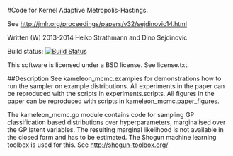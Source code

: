 #Code for Kernel Adaptive Metropolis-Hastings.

See http://jmlr.org/proceedings/papers/v32/sejdinovic14.html

Written (W) 2013-2014 Heiko Strathmann and Dino Sejdinovic

Build status:
[![Build Status](https://travis-ci.org/karlnapf/kameleon-mcmc.png)](https://travis-ci.org/karlnapf/kameleon-mcmc)

This software is licensed under a BSD license. See license.txt.

##Description
See kameleon_mcmc.examples for demonstrations how to run the sampler on example distributions.
All experiments in the paper can be reproduced with the scripts in experiments.scripts.
All figures in the paper can be reproduced with scripts in kameleon_mcmc.paper_figures.

The kameleon_mcmc.gp module contains code for sampling GP classification based distributions
over hyperparameters, marginalised over the GP latent variables. The resulting
marginal likelihood is not available in the closed form and has to be estimated.
The Shogun machine learning toolbox is used for this.
See http://shogun-toolbox.org/
